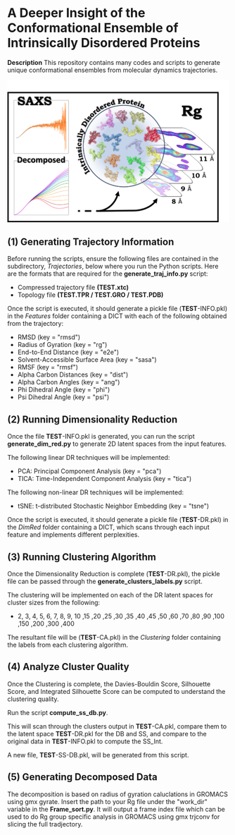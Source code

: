 # A Deeper Insight of the Conformational Ensemble of Intrinsically Disordered Proteins
**Description** This repository contains many codes and scripts to generate unique conformational ensembles from molecular dynamics trajectories.

![](Graphics/Main.png)

## (1) Generating Trajectory Information

Before running the scripts, ensure the following files are contained in the subdirectory, _Trajectories_, below where you run the Python scripts. Here are the formats that are required for the **generate_traj_info.py** script:

- Compressed trajectory file **(TEST.xtc)**
- Topology file **(TEST.TPR / TEST.GRO / TEST.PDB)**

Once the script is executed, it should generate a pickle file (**TEST**-INFO.pkl) in the _Features_ folder containing a DICT with each of the following obtained from the trajectory:

- RMSD (key = "rmsd")
- Radius of Gyration (key = "rg")
- End-to-End Distance (key = "e2e")
- Solvent-Accessible Surface Area (key = "sasa")
- RMSF (key = "rmsf")
- Alpha Carbon Distances (key = "dist")
- Alpha Carbon Angles (key = "ang")
- Phi Dihedral Angle (key = "phi")
- Psi Dihedral Angle (key = "psi")

## (2) Running Dimensionality Reduction

Once the file **TEST**-INFO.pkl is generated, you can run the script **generate_dim_red.py** to generate 2D latent spaces from the input features.

The following linear DR techniques will be implemented:
- PCA: Principal Component Analysis (key = "pca")
- TICA: Time-Independent Component Analysis (key = "tica")

The following non-linear DR techniques will be implemented:
- tSNE: t-distributed Stochastic Neighbor Embedding (key = "tsne")

Once the script is executed, it should generate a pickle file (**TEST**-DR.pkl) in the _DimRed_ folder containing a DICT, which scans through each input feature and implements different perplexities.

## (3) Running Clustering Algorithm

Once the Dimensionality Reduction is complete (**TEST**-DR.pkl), the pickle file can be passed through the **generate_clusters_labels.py** script.

The clustering will be implemented on each of the DR latent spaces for cluster sizes from the following:
- 2, 3, 4, 5, 6, 7, 8, 9, 10 ,15 ,20 ,25 ,30 ,35 ,40 ,45 ,50 ,60 ,70 ,80 ,90 ,100 ,150 ,200 ,300 ,400

The resultant file will be (**TEST**-CA.pkl) in the _Clustering_ folder containing the labels from each clustering algorithm.

## (4) Analyze Cluster Quality

Once the Clustering is complete, the Davies-Bouldin Score, Silhouette Score, and Integrated Silhouette Score can be computed to understand the clustering quality.

Run the script **compute_ss_db.py**.

This will scan through the clusters output in **TEST**-CA.pkl, compare them to the latent space **TEST**-DR.pkl for the DB and SS, and compare to the original data in **TEST**-INFO.pkl to compute the SS_Int.

A new file, **TEST**-SS-DB.pkl, will be generated from this script.

## (5) Generating Decomposed Data

The decomposition is based on radius of gyration caluclations in GROMACS using gmx gyrate. Insert the path to your Rg file under the "work_dir" variable in the **Frame_sort.py**. It will output a frame index file which can be used to do Rg group specific analysis in GROMACS using gmx trjconv for slicing the full tradjectory.
